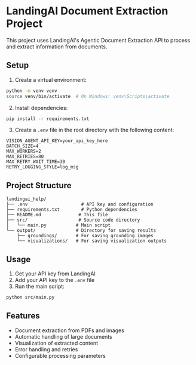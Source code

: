 # LandingAI Document Extraction Project

This project uses LandingAI's Agentic Document Extraction API to process and extract information from documents.

## Setup

1. Create a virtual environment:
```bash
python -m venv venv
source venv/bin/activate  # On Windows: venv\Scripts\activate
```

2. Install dependencies:
```bash
pip install -r requirements.txt
```

3. Create a `.env` file in the root directory with the following content:
```
VISION_AGENT_API_KEY=your_api_key_here
BATCH_SIZE=4
MAX_WORKERS=2
MAX_RETRIES=80
MAX_RETRY_WAIT_TIME=30
RETRY_LOGGING_STYLE=log_msg
```

## Project Structure

```
landingai_help/
├── .env                    # API key and configuration
├── requirements.txt        # Python dependencies
├── README.md              # This file
├── src/                   # Source code directory
│   └── main.py           # Main script
└── output/               # Directory for saving results
    ├── groundings/       # For saving grounding images
    └── visualizations/   # For saving visualization outputs
```

## Usage

1. Get your API key from LandingAI
2. Add your API key to the `.env` file
3. Run the main script:
```bash
python src/main.py
```

## Features

- Document extraction from PDFs and images
- Automatic handling of large documents
- Visualization of extracted content
- Error handling and retries
- Configurable processing parameters 